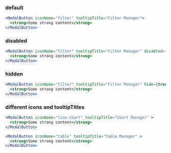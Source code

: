 ### default

```jsx
<ModalButton iconName="filter" tooltipTitle="Filter Manager">
  <strong>Some strong content</strong>
</ModalButton>
```

### disabled

```jsx
<ModalButton iconName="filter" tooltipTitle="Filter Manager" disabled={true}>
  <strong>Some strong content</strong>
</ModalButton>
```

### hidden

```jsx
<ModalButton iconName="filter" tooltipTitle="Filter Manager" hide={true}>
  <strong>Some strong content</strong>
</ModalButton>
```

### different icons and tooltipTitles

```jsx
<ModalButton iconName="line-chart" tooltipTitle="Chart Manager" >
  <strong>Some strong content</strong>
</ModalButton>

<ModalButton iconName="table" tooltipTitle="Table Manager" >
  <strong>Some strong content</strong>
</ModalButton>

```
